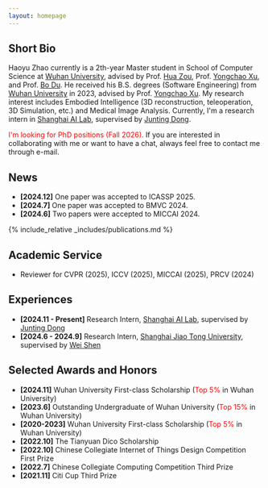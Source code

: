 ```yaml
---
layout: homepage
---
```


## Short Bio
Haoyu Zhao currently is a 2th-year Master student in School of Computer Science at [Wuhan University](https://www.whu.edu.cn/), advised by Prof. [Hua Zou](https://scholar.google.com/citations?user=6JMV8NEAAAAJ&hl=zh-CN&oi=ao), Prof. [Yongchao Xu](https://scholar.google.com/citations?user=ArIg7-0AAAAJ&hl=zh-CN&oi=ao), and Prof. [Bo Du](https://scholar.google.com/citations?user=Shy1gnMAAAAJ&hl=zh-CN&oi=ao). He received his B.S. degrees (Software Engineering) from [Wuhan University](https://www.whu.edu.cn/) in 2023, advised by Prof. [Yongchao Xu](https://scholar.google.com/citations?user=ArIg7-0AAAAJ&hl=zh-CN&oi=ao). My research interest includes Embodied Intelligence (3D reconstruction, teleoperation, 3D Simulation, etc.) and Medical Image Analysis. Currently, I'm a research intern in [Shanghai AI Lab](https://www.shlab.org.cn/), supervised by [Junting Dong](https://jtdong.com/).

<span style="color: red;">I'm looking for PhD positions (Fall 2026).</span> If you are interested in collaborating with me or want to have a chat, always feel free to contact me through e-mail.


## News
- **[2024.12]** One paper was accepted to ICASSP 2025.
- **[2024.7]** One paper was accepted to BMVC 2024.
- **[2024.6]** Two papers were accepted to MICCAI 2024.


{% include_relative _includes/publications.md %}

## Academic Service
- Reviewer for CVPR (2025), ICCV (2025), MICCAI (2025), PRCV (2024)

## Experiences
- **[2024.11 - Present]** Research Intern, [Shanghai AI Lab](https://www.shlab.org.cn/), supervised by [Junting Dong](https://jtdong.com/)
- **[2024.6 - 2024.9]** Research Intern, [Shanghai Jiao Tong University](https://www.sjtu.edu.cn/), supervised by [Wei Shen](https://scholar.google.com/citations?user=Ae2kRCEAAAAJ&hl=zh-CN)

## Selected Awards and Honors
- **[2024.11]** Wuhan University First-class Scholarship (<span style="color: red;">Top 5%</span> in Wuhan University)   
- **[2023.6]** Outstanding Undergraduate of Wuhan University (<span style="color: red;">Top 15%</span> in Wuhan University)   
- **[2020-2023]** Wuhan University First-class Scholarship (<span style="color: red;">Top 5%</span> in Wuhan University)   
- **[2022.10]** The Tianyuan Dico Scholarship   
- **[2022.10]** Chinese Collegiate Internet of Things Design Competition First Prize   
- **[2022.7]** Chinese Collegiate Computing Competition Third Prize   
- **[2021.11]** Citi Cup Third Prize  




